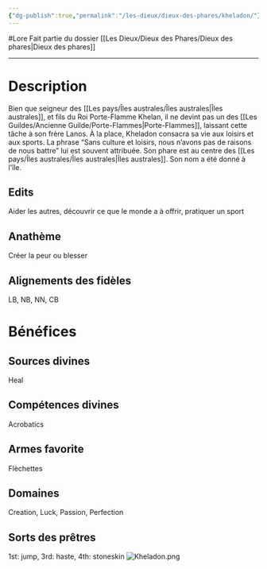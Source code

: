 ```yaml
---
{"dg-publish":true,"permalink":"/les-dieux/dieux-des-phares/kheladon/"}
---
```


#Lore
Fait partie du dossier [[Les Dieux/Dieux des Phares/Dieux des phares\|Dieux des phares]]

-------

# Description
Bien que seigneur des [[Les pays/Îles australes/Îles australes\|Îles australes]], et fils du Roi Porte-Flamme Khelan, il ne devint pas un des [[Les Guildes/Ancienne Guilde/Porte-Flammes\|Porte-Flammes]], laissant cette tâche à son frère Lanos. À la place, Kheladon consacra sa vie aux loisirs et aux sports.
La phrase “Sans culture et loisirs, nous n’avons pas de raisons de nous battre” lui est souvent attribuée.
Son phare est au centre des [[Les pays/Îles australes/Îles australes\|Îles australes]]. Son nom a été donné à l'île.
## Edits
Aider les autres, découvrir ce que le monde a à offrir, pratiquer un sport
## Anathème
Créer la peur ou blesser
## Alignements des fidèles
LB, NB, NN, CB
# Bénéfices
## Sources divines
Heal
## Compétences divines
Acrobatics
## Armes favorite
Flèchettes
## Domaines
Creation, Luck, Passion, Perfection
## Sorts des prêtres
1st: jump, 3rd: haste, 4th: stoneskin
![Kheladon.png](/img/user/_Images/Kheladon.png)